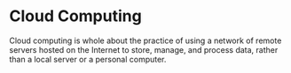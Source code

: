 # Cloud Computing
Cloud computing is whole about the practice of using a network of remote servers hosted on the Internet to store, manage, and process data, rather than a local server or a personal computer.
